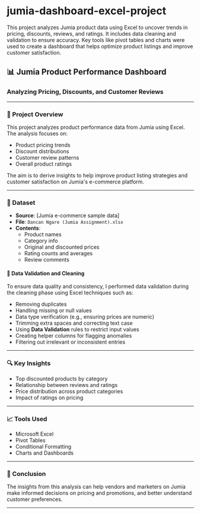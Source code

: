 # jumia-dashboard-excel-project
This project analyzes Jumia product data using Excel to uncover trends in pricing, discounts, reviews, and ratings. It includes data cleaning and validation to ensure accuracy. Key tools like pivot tables and charts were used to create a dashboard that helps optimize product listings and improve customer satisfaction.

## 📊 Jumia Product Performance Dashboard  
### Analyzing Pricing, Discounts, and Customer Reviews  

---

### 📝 Project Overview

This project analyzes product performance data from Jumia using Excel. The analysis focuses on:

- Product pricing trends  
- Discount distributions  
- Customer review patterns  
- Overall product ratings  

The aim is to derive insights to help improve product listing strategies and customer satisfaction on Jumia's e-commerce platform.

---

### 📁 Dataset

- **Source**: [Jumia e-commerce sample data]  
- **File**: `Dancan Ngare (Jumia Assignment).xlsx`  
- **Contents**:  
  - Product names  
  - Category info  
  - Original and discounted prices  
  - Rating counts and averages  
  - Review comments  

#### 🔧 Data Validation and Cleaning

To ensure data quality and consistency, I performed data validation during the cleaning phase using Excel techniques such as:

- Removing duplicates  
- Handling missing or null values  
- Data type verification (e.g., ensuring prices are numeric)  
- Trimming extra spaces and correcting text case  
- Using **Data Validation** rules to restrict input values  
- Creating helper columns for flagging anomalies  
- Filtering out irrelevant or inconsistent entries  

---

### 🔍 Key Insights

- Top discounted products by category  
- Relationship between reviews and ratings  
- Price distribution across product categories  
- Impact of ratings on pricing

---

### 📈 Tools Used

- Microsoft Excel  
- Pivot Tables  
- Conditional Formatting  
- Charts and Dashboards

---

### 📌 Conclusion

The insights from this analysis can help vendors and marketers on Jumia make informed decisions on pricing and promotions, and better understand customer preferences.

---

